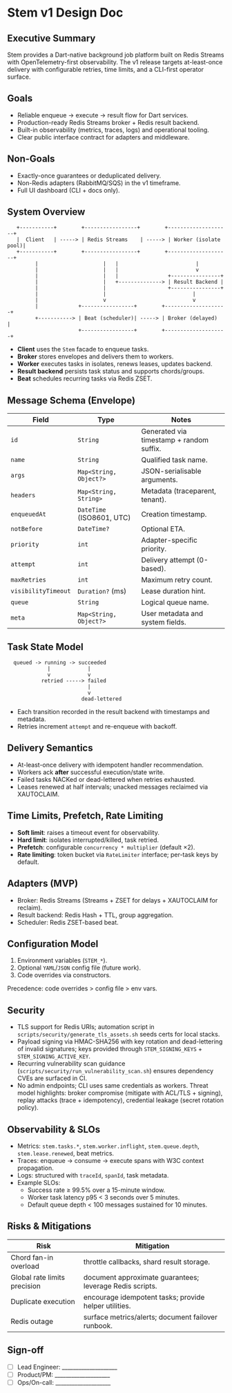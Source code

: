 # Stem v1 Design Doc

## Executive Summary
Stem provides a Dart-native background job platform built on Redis Streams with
OpenTelemetry-first observability. The v1 release targets at-least-once delivery
with configurable retries, time limits, and a CLI-first operator surface.

## Goals
- Reliable enqueue → execute → result flow for Dart services.
- Production-ready Redis Streams broker + Redis result backend.
- Built-in observability (metrics, traces, logs) and operational tooling.
- Clear public interface contract for adapters and middleware.

## Non-Goals
- Exactly-once guarantees or deduplicated delivery.
- Non-Redis adapters (RabbitMQ/SQS) in the v1 timeframe.
- Full UI dashboard (CLI + docs only).

## System Overview
```
   +-----------+        +-----------------+        +--------------------+
   |  Client   | -----> | Redis Streams    | -----> | Worker (isolate pool)|
   +-----------+        +-----------------+        +--------------------+
         |                     |   |                         |
         |                     |   |                         v
         |                     |   |                +----------------+
         |                     |   +--------------> | Result Backend |
         |                     |                    +----------------+
         |                     |                            |
         |                     v                            v
         |             +-----------------+        +--------------------+
         +-----------> | Beat (scheduler)| -----> | Broker (delayed)   |
                       +-----------------+        +--------------------+
```

- **Client** uses the `Stem` facade to enqueue tasks.
- **Broker** stores envelopes and delivers them to workers.
- **Worker** executes tasks in isolates, renews leases, updates backend.
- **Result backend** persists task status and supports chords/groups.
- **Beat** schedules recurring tasks via Redis ZSET.

## Message Schema (Envelope)
| Field | Type | Notes |
| --- | --- | --- |
| `id` | `String` | Generated via timestamp + random suffix. |
| `name` | `String` | Qualified task name. |
| `args` | `Map<String, Object?>` | JSON-serialisable arguments. |
| `headers` | `Map<String, String>` | Metadata (traceparent, tenant). |
| `enqueuedAt` | `DateTime` (ISO8601, UTC) | Creation timestamp. |
| `notBefore` | `DateTime?` | Optional ETA. |
| `priority` | `int` | Adapter-specific priority. |
| `attempt` | `int` | Delivery attempt (0-based). |
| `maxRetries` | `int` | Maximum retry count. |
| `visibilityTimeout` | `Duration?` (ms) | Lease duration hint. |
| `queue` | `String` | Logical queue name. |
| `meta` | `Map<String, Object?>` | User metadata and system fields. |

## Task State Model
```
  queued -> running -> succeeded
             |            |
             v            v
           retried -----> failed
                          |
                          v
                        dead-lettered
```
- Each transition recorded in the result backend with timestamps and metadata.
- Retries increment `attempt` and re-enqueue with backoff.

## Delivery Semantics
- At-least-once delivery with idempotent handler recommendation.
- Workers ack **after** successful execution/state write.
- Failed tasks NACKed or dead-lettered when retries exhausted.
- Leases renewed at half intervals; unacked messages reclaimed via XAUTOCLAIM.

## Time Limits, Prefetch, Rate Limiting
- **Soft limit**: raises a timeout event for observability.
- **Hard limit**: isolates interrupted/killed, task retried.
- **Prefetch**: configurable `concurrency * multiplier` (default ×2).
- **Rate limiting**: token bucket via `RateLimiter` interface; per-task keys by default.

## Adapters (MVP)
- Broker: Redis Streams (Streams + ZSET for delays + XAUTOCLAIM for reclaim).
- Result backend: Redis Hash + TTL, group aggregation.
- Scheduler: Redis ZSET-based beat.

## Configuration Model
1. Environment variables (`STEM_*`).
2. Optional `YAML`/`JSON` config file (future work).
3. Code overrides via constructors.

Precedence: code overrides > config file > env vars.

## Security
- TLS support for Redis URIs; automation script in `scripts/security/generate_tls_assets.sh` seeds certs for local stacks.
- Payload signing via HMAC-SHA256 with key rotation and dead-lettering of invalid signatures; keys provided through `STEM_SIGNING_KEYS` + `STEM_SIGNING_ACTIVE_KEY`.
- Recurring vulnerability scan guidance (`scripts/security/run_vulnerability_scan.sh`) ensures dependency CVEs are surfaced in CI.
- No admin endpoints; CLI uses same credentials as workers. Threat model highlights: broker compromise (mitigate with ACL/TLS + signing), replay attacks (trace + idempotency), credential leakage (secret rotation policy).

## Observability & SLOs
- Metrics: `stem.tasks.*`, `stem.worker.inflight`, `stem.queue.depth`, `stem.lease.renewed`, beat metrics.
- Traces: enqueue → consume → execute spans with W3C context propagation.
- Logs: structured with `traceId`, `spanId`, task metadata.
- Example SLOs:
  - Success rate ≥ 99.5% over a 15-minute window.
  - Worker task latency p95 < 3 seconds over 5 minutes.
  - Default queue depth < 100 messages sustained for 10 minutes.

## Risks & Mitigations
| Risk | Mitigation |
| --- | --- |
| Chord fan-in overload | throttle callbacks, shard result storage. |
| Global rate limits precision | document approximate guarantees; leverage Redis scripts. |
| Duplicate execution | encourage idempotent tasks; provide helper utilities. |
| Redis outage | surface metrics/alerts; document failover runbook. |

## Sign-off
- [ ] Lead Engineer: ____________________
- [ ] Product/PM: ____________________
- [ ] Ops/On-call: ____________________
